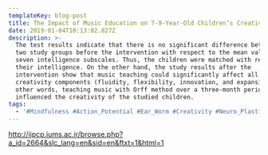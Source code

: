 ```yaml
---
templateKey: blog-post
title: The Impact of Music Education on 7-9-Year-Old Children’s Creativity in Tehran
date: 2019-01-04T10:13:02.827Z
description: >-
  The test results indicate that there is no significant difference between the
  two study groups before the intervention with respect to the mean values of
  seven intelligence subscales. Thus, the children were matched with respect to
  their intelligence. On the other hand, the study results after the
  intervention show that music teaching could significantly affect all
  creativity components (fluidity, flexibility, innovation, and expansion). In
  other words, teaching music with Orff method over a three-month period
  influenced the creativity of the studied children.
tags:
  - '#Mindfulness #Action_Potential #Ear_Worm #Creativity #Neuro_Plasticity'
---
```

<http://ijpcp.iums.ac.ir/browse.php?a_id=2664&slc_lang=en&sid=en&ftxt=1&html=1>
